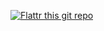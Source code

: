 [![Flattr this git repo](http://api.flattr.com/button/flattr-badge-large.png)](https://flattr.com/submit/auto?user_id=wolke&url=https://github.com/teleshoes/tpbattstat-applet&title=tpbattstat-applet&language=en_GB&tags=github&category=software) 
